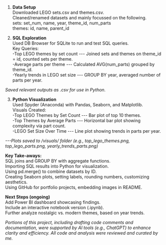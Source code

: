 1. **Data Setup**  
    Downloaded LEGO sets.csv and themes.csv.  
    Cleaned/renamed datasets and mainly focussed on the following.  
        sets: set_num, name, year, theme_id, num_parts  
        themes: id, name, parent_id  

2. **SQL Exploration**  
Used DB Browser for SQLite to run and test SQL queries.  
Key Queries:  
    -Top LEGO themes by set count --- Joined sets and themes on theme_id = id, counted sets per theme.  
    -Average parts per theme --- Calculated AVG(num_parts) grouped by theme_id.  
    -Yearly trends in LEGO set size --- GROUP BY year, averaged number of parts per year.  
   
*Saved relevant outputs as .csv for use in Python.*  

3. **Python Visualization**  
Used Spyder (Anaconda) with Pandas, Seaborn, and Matplotlib.  
Visuals Created:  
    -Top LEGO Themes by Set Count --- Bar plot of top 10 themes.  
    -Top Themes by Average Parts --- Horizontal bar plot showing complexity via part count.  
    -LEGO Set Size Over Time --- Line plot showing trends in parts per year.  

*---Plots saved to /visuals/ folder (e.g., top_lego_themes.png, top_lego_parts.png, yearly_trends_parts.png)*  

**Key Take-aways:**  
    SQL joins and GROUP BY with aggregate functions.  
    Importing SQL results into Python for visualization.  
    Using pd.merge() to combine datasets by ID.  
    Creating Seaborn plots, setting labels, rounding numbers, customizing aesthetics.  
    Using GitHub for portfolio projects, embedding images in README.  

**Next Steps (ongoing)**  
    Add Power BI dashboard showcasing findings.  
    Include an interactive notebook version (.ipynb).  
    Further analyze nostalgic vs. modern themes, based on year trends.  

*Portions of this project, including drafting code comments and documentation, were supported by AI tools (e.g., ChatGPT) to enhance clarity and efficiency. All code and analysis were reviewed and curated by me.*
